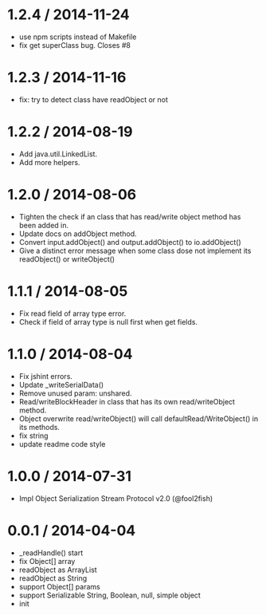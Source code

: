 
1.2.4 / 2014-11-24
==================

 * use npm scripts instead of Makefile
 * fix get superClass bug. Closes #8

1.2.3 / 2014-11-16
==================

 * fix: try to detect class have readObject or not

1.2.2 / 2014-08-19
==================

 * Add java.util.LinkedList.
 * Add more helpers.

1.2.0 / 2014-08-06
==================

 * Tighten the check if an class that has read/write object method has been added in.
 * Update docs on addObject method.
 * Convert input.addObject() and output.addObject() to io.addObject()
 * Give a distinct error message when some class dose not implement its readObject() or writeObject()

1.1.1 / 2014-08-05
==================

 * Fix read field of array type error.
 * Check if field of array type is null first when get fields.

1.1.0 / 2014-08-04
==================

 * Fix jshint errors.
 * Update _writeSerialData()
 * Remove unused param: unshared.
 * Read/writeBlockHeader in class that has its own read/writeObject method.
 * Object overwrite read/writeObject() will call defaultRead/WriteObject() in its methods.
 * fix string
 * update readme code style

1.0.0 / 2014-07-31
==================

 * Impl Object Serialization Stream Protocol v2.0 (@fool2fish)

0.0.1 / 2014-04-04
==================

 * _readHandle() start
 * fix Object[] array
 * readObject as ArrayList<String>
 * readObject as String
 * support Object[] params
 * support Serializable String, Boolean, null, simple object
 * init
